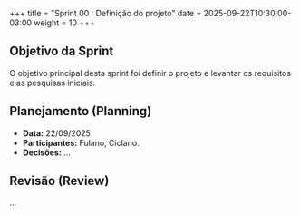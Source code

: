 +++
title = "Sprint 00 : Definição do projeto"
date = 2025-09-22T10:30:00-03:00
weight = 10 
+++

## Objetivo da Sprint

O objetivo principal desta sprint foi definir o projeto e levantar os requisitos e as pesquisas iniciais.

## Planejamento (Planning)

- **Data:** 22/09/2025
- **Participantes:** Fulano, Ciclano.
- **Decisões:** ...

## Revisão (Review)

...
